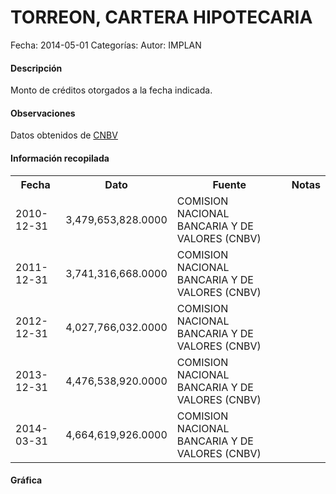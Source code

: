 TORREON, CARTERA HIPOTECARIA
=====

Fecha: 2014-05-01
Categorías: 
Autor: IMPLAN

#### Descripción

Monto de créditos otorgados a la fecha indicada.

#### Observaciones

Datos obtenidos de [CNBV](http://portafoliodeinformacion.cnbv.gob.mx/bm1/Paginas/carteravivienda.aspx)

#### Información recopilada

<table class="table table-hover table-bordered">
  <tr><th>Fecha</th><th>Dato</th><th>Fuente</th><th>Notas</th></tr>
  <tr><td>2010-12-31</td><td>3,479,653,828.0000</td><td>COMISION NACIONAL BANCARIA Y DE VALORES (CNBV)</td><td></td></tr>
  <tr><td>2011-12-31</td><td>3,741,316,668.0000</td><td>COMISION NACIONAL BANCARIA Y DE VALORES (CNBV)</td><td></td></tr>
  <tr><td>2012-12-31</td><td>4,027,766,032.0000</td><td>COMISION NACIONAL BANCARIA Y DE VALORES (CNBV)</td><td></td></tr>
  <tr><td>2013-12-31</td><td>4,476,538,920.0000</td><td>COMISION NACIONAL BANCARIA Y DE VALORES (CNBV)</td><td></td></tr>
  <tr><td>2014-03-31</td><td>4,664,619,926.0000</td><td>COMISION NACIONAL BANCARIA Y DE VALORES (CNBV)</td><td></td></tr>
</table>

#### Gráfica

<div id="Morrisjkkzhcgy" class="grafica"></div>
  <!-- JAVASCRIPT DE LA GRAFICA EN Morrisjkkzhcgy -->
  <script>
  new Morris.Line({
    element: 'Morrisjkkzhcgy',
    data: [
      { fecha: '2010-12-31', dato: 3479653828.0000 },
      { fecha: '2011-12-31', dato: 3741316668.0000 },
      { fecha: '2012-12-31', dato: 4027766032.0000 },
      { fecha: '2013-12-31', dato: 4476538920.0000 },
      { fecha: '2014-03-31', dato: 4664619926.0000 }
    ],
    xkey: 'fecha',
    ykeys: ['dato'],
    labels: ['Dato']
  });
  </script>
